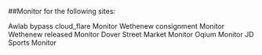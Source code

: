 ##Monitor for the following sites:


Awlab bypass cloud_flare Monitor
Wethenew consignment Monitor
Wethenew released Monitor
Dover Street Market Monitor
Oqium Monitor
JD Sports Monitor



